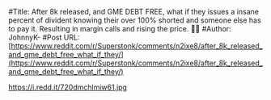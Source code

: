 #Title: After 8k released, and GME DEBT FREE, what if they issues a insane percent of divident knowing their over 100% shorted and someone else has to pay it. Resulting in margin calls and rising the price. 🤯🤯
#Author: JohnnyK-
#Post URL: [https://www.reddit.com/r/Superstonk/comments/n2ixe8/after_8k_released_and_gme_debt_free_what_if_they/](https://www.reddit.com/r/Superstonk/comments/n2ixe8/after_8k_released_and_gme_debt_free_what_if_they/)


https://i.redd.it/720dmchlmiw61.jpg